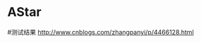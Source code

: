 # AStar

#测试结果
<a href="http://www.cnblogs.com/zhangpanyi/p/4466128.html" target="_blank">http://www.cnblogs.com/zhangpanyi/p/4466128.html</a>
